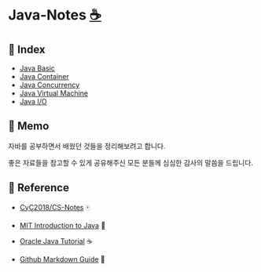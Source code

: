 # Java-Notes [:coffee:](#coffee-java)



## 📇 Index
- [Java Basic](https://github.com/bboygg/Java-Notes/blob/main/Java%20Basic.md)
- [Java Container](https://github.com/bboygg/Java-Notes/blob/main/Java%20Container.md)
- [Java Concurrency](https://github.com/bboygg/Java-Notes/blob/main/Java%20Concurrency.md)
- [Java Virtual Machine](https://github.com/bboygg/Java-Notes/blob/main/Java%20Virtual%20Machine.md)
- [Java I/O](https://github.com/bboygg/Java-Notes/blob/main/Java%20IO.md)

## :memo: Memo
자바를 공부하면서 배웠던 것들을 정리해보려고 합니다.

좋은 자료들을 참고할 수 있게 공유해주신 모든 분들께 심심한 감사의 말씀을 드립니다.

## :bookmark_tabs: Reference

- [CyC2018/CS-Notes](https://github.com/CyC2018/CS-Notes) 🀄️
- [MIT Introduction to Java](https://www.youtube.com/watch?v=oqnLQVFaqYI&list=PLXqaWKDQpdPn4UJ2fOFxl6Yl_DC51FFUL&ab_channel=BarbaraHecker) 🏫
- [Oracle Java Tutorial](https://docs.oracle.com/javase/tutorial/) ☕️

- [Github Markdown Guide](https://www.markdownguide.org/basic-syntax/) 📝

